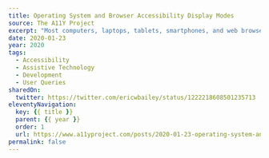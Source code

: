 ```yaml
---
title: Operating System and Browser Accessibility Display Modes
source: The A11Y Project
excerpt: "Most computers, laptops, tablets, smartphones, and web browsers have specialized tools to help people read and take action on the content they display"
date: 2020-01-23
year: 2020
tags:
  - Accessibility
  - Assistive Technology
  - Development
  - User Queries
sharedOn:
  twitter: https://twitter.com/ericwbailey/status/1222218608501235713
eleventyNavigation:
  key: {{ title }}
  parent: {{ year }}
  order: 1
  url: https://www.a11yproject.com/posts/2020-01-23-operating-system-and-browser-accessibility-display-modes/
permalink: false
---
```

